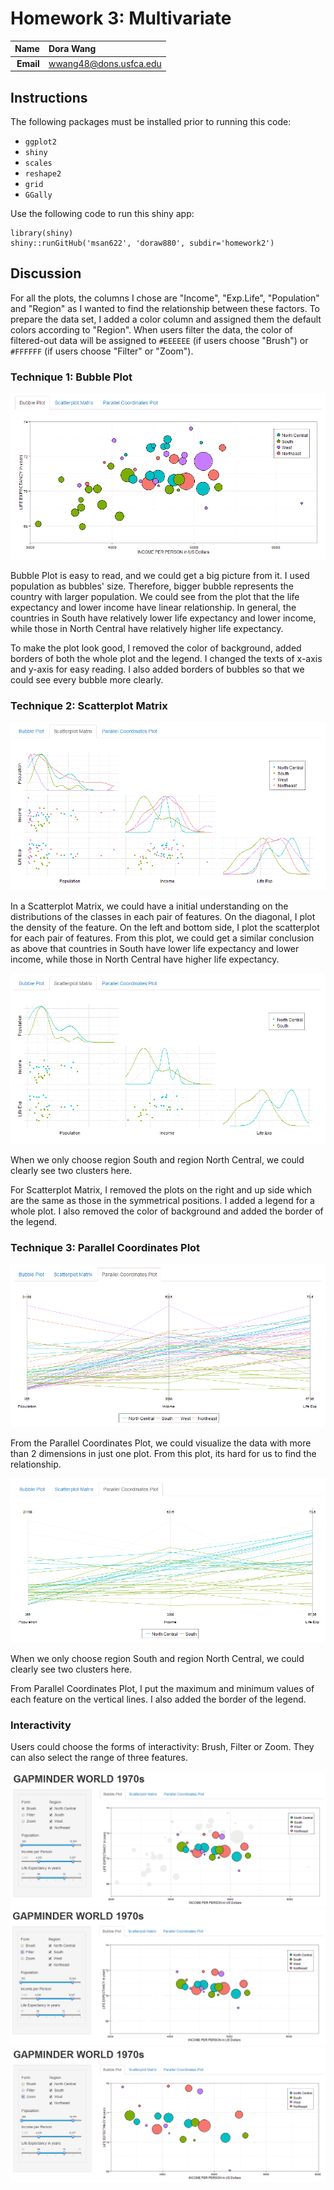 Homework 3: Multivariate
==============================

| **Name**  | Dora Wang  |
|----------:|:-------------|
| **Email** | wwang48@dons.usfca.edu |

## Instructions ##

The following packages must be installed prior to running this code:

- `ggplot2`
- `shiny`
- `scales`
- `reshape2`
- `grid`
- `GGally`

Use the following code to run this shiny app:

```
library(shiny)
shiny::runGitHub('msan622', 'doraw880', subdir='homework2')
```

## Discussion ##

For all the plots, the columns I chose are "Income", "Exp.Life", "Population" and "Region" as I wanted to find the relationship between these factors. To prepare the data set, I added a color column and assigned them the default colors according to "Region". When users filter the data, the color of filtered-out data will be assigned to `#EEEEEE` (if users choose "Brush") or `#FFFFFF` (if users choose "Filter" or "Zoom").

### Technique 1: Bubble Plot ###
![IMAGE](Bubble_Whole.png)

Bubble Plot is easy to read, and we could get a big picture from it. I used population as bubbles' size. Therefore, bigger bubble represents the country with larger population. We could see from the plot that the life expectancy and lower income have linear relationship. In general, the countries in South have relatively lower life expectancy and lower income, while those in North Central have relatively higher life expectancy.

To make the plot look good, I removed the color of background, added borders of both the whole plot and the legend. I changed the texts of x-axis and y-axis for easy reading. I also added borders of bubbles so that we could see every bubble more clearly.

### Technique 2: Scatterplot Matrix ###
![IMAGE](Scatter_Whole.png)

In a Scatterplot Matrix, we could have a initial understanding on the distributions of the classes in each pair of features. On the diagonal, I plot the density of the feature. On the left and bottom side, I plot the scatterplot for each pair of features. From this plot, we could get a similar conclusion as above that countries in South have lower life expectancy and lower income, while those in North Central have higher life expectancy.

![IMAGE](Scatter_Whole2.png)

When we only choose region South and region North Central, we could clearly see two clusters here.

For Scatterplot Matrix, I removed the plots on the right and up side which are the same as those in the symmetrical positions. I added a legend for a whole plot. I also removed the color of background and added the border of the legend.

### Technique 3: Parallel Coordinates Plot ###
![IMAGE](Parallel_Whole.png)

From the Parallel Coordinates Plot, we could visualize the data with more than 2 dimensions in just one plot. From this plot, its hard for us to find the relationship.

![IMAGE](Parallel_Whole2.png)

When we only choose region South and region North Central, we could clearly see two clusters here.

From Parallel Coordinates Plot, I put the maximum and minimum values of each feature on the vertical lines. I also added the border of the legend.

### Interactivity ###

Users could choose the forms of interactivity: Brush, Filter or Zoom. They can also select the range of three features. 

![IMAGE](Bubble_Brush.png)
![IMAGE](Bubble_Filter.png)
![IMAGE](Bubble_Zoom.png)
